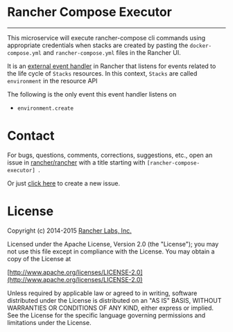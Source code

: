 # Rancher Compose Executor
--------------------------

This microservice will execute rancher-compose cli commands using appropriate credentials when stacks are created by pasting the `docker-compose.yml` and `rancher-compose.yml` files in the Rancher UI.

It is an [external event handler](https://github.com/rancher/cattle/blob/master/docs/examples/handler-bash/simple_handler.sh) in Rancher that listens for events related to the life cycle of ``Stacks`` resources. In this context, ``Stacks`` are called `environment` in the resource API

The following is the only event this event handler listens on

* ```environment.create```

# Contact
For bugs, questions, comments, corrections, suggestions, etc., open an issue in
 [rancher/rancher](//github.com/rancher/rancher/issues) with a title starting with `[rancher-compose-executor] `.

 Or just [click here](//github.com/rancher/rancher/issues/new?title=%5Brancher-compose-executor%5D%20) to create a new issue.

# License
Copyright (c) 2014-2015 [Rancher Labs, Inc.](http://rancher.com)

Licensed under the Apache License, Version 2.0 (the "License");
you may not use this file except in compliance with the License.
You may obtain a copy of the License at

[http://www.apache.org/licenses/LICENSE-2.0](http://www.apache.org/licenses/LICENSE-2.0)

Unless required by applicable law or agreed to in writing, software
distributed under the License is distributed on an "AS IS" BASIS,
WITHOUT WARRANTIES OR CONDITIONS OF ANY KIND, either express or implied.
See the License for the specific language governing permissions and
limitations under the License.

